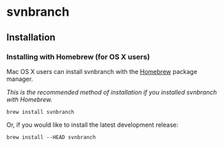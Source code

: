 # svnbranch

## Installation

### Installing with Homebrew (for OS X users)

Mac OS X users can install svnbranch with the [Homebrew](http://brew.sh)
package manager.

*This is the recommended method of installation if you installed svnbranch with
Homebrew.*

    brew install svnbranch

Or, if you would like to install the latest development release:

    brew install --HEAD svnbranch
